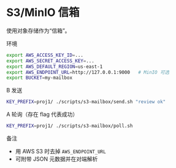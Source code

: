 S3/MinIO 信箱
==============

使用对象存储作为“信箱”。

环境
```bash
export AWS_ACCESS_KEY_ID=...
export AWS_SECRET_ACCESS_KEY=...
export AWS_DEFAULT_REGION=us-east-1
export AWS_ENDPOINT_URL=http://127.0.0.1:9000   # MinIO 可选
export BUCKET=my-mailbox
```

B 发送
```bash
KEY_PREFIX=proj1/ ./scripts/s3-mailbox/send.sh "review ok"
```

A 轮询（存在 flag 代表成功）
```bash
KEY_PREFIX=proj1/ ./scripts/s3-mailbox/poll.sh
```

备注
- 用 AWS S3 时去掉 `AWS_ENDPOINT_URL`
- 可附带 JSON 元数据并在对端解析

